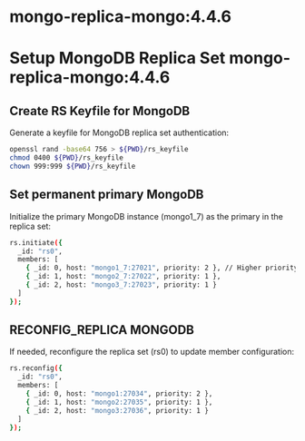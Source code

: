 # mongo-replica-mongo:4.4.6

# Setup MongoDB Replica Set mongo-replica-mongo:4.4.6

## Create RS Keyfile for MongoDB

Generate a keyfile for MongoDB replica set authentication:
```bash
openssl rand -base64 756 > ${PWD}/rs_keyfile
chmod 0400 ${PWD}/rs_keyfile
chown 999:999 ${PWD}/rs_keyfile
```
## Set permanent primary MongoDB
Initialize the primary MongoDB instance (mongo1_7) as the primary in the replica set:
```bash
rs.initiate({
  _id: "rs0",
  members: [
    { _id: 0, host: "mongo1_7:27021", priority: 2 }, // Higher priority to prefer as primary
    { _id: 1, host: "mongo2_7:27022", priority: 1 },
    { _id: 2, host: "mongo3_7:27023", priority: 1 }
  ]
});

```
## RECONFIG_REPLICA MONGODB
If needed, reconfigure the replica set (rs0) to update member configuration:
```bash
rs.reconfig({
  _id: "rs0",
  members: [
    { _id: 0, host: "mongo1:27034", priority: 2 },
    { _id: 1, host: "mongo2:27035", priority: 1 },
    { _id: 2, host: "mongo3:27036", priority: 1 }
  ]
});
```
